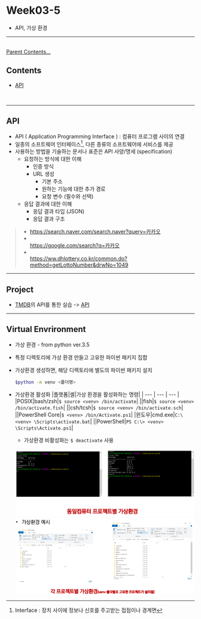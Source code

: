 # Week03-5
-   API, 가상 환경

---

<br>[Parent Contents...](../../README.md/#til-today-i-learned)

## Contents
- [API](#api)

<br>

---

## API
-   API ( Application Programming Interface ) : 컴퓨터 프로그램 사이의 연결
-   일종의 소프트웨어 인터페이스[^1], 다른 종류의 소프트웨어에 서비스를 제공
-   사용하는 방법을 기술하는 문서나 표준은 API 사양/명세 (specification)
    +   요청하는 방식에 대한 이해
        *   인증 방식
        *   URL 생성
            -   기본 주소
            -   원하는 기능에 대한 추가 경로
            -   요청 변수 (필수와 선택)
    +   응답 결과에 대한 이해
        *   응답 결과 타입 (JSON)
        *   응답 결과 구조
>* https://search.naver.com/search.naver?query=카카오
>* <br>https://google.com/search?q=카카오
>* <br>https://ww.dhlottery.co.kr/common.do?method=getLottoNumber&drwNo=1049

[^1]: Interface : 장치 사이에 정보나 신호를 주고받는 접점이나 경계면

---

## Project
-   [TMDB](https://www.themoviedb.org/)의 API를 통한 실습 -> [API](https://developers.themoviedb.org/3)

---

## Virtual Envrironment
-   가상 환경 - from python ver.3.5
-   특정 디렉토리에 가상 환경 만들고 고유한 파이썬 패키지 집합
-   가상환경 생성하면, 해당 디렉토리에 별도의 파이썬 패키지 설치
    ```bash
    $python -m venv <폴더명>
    ```

-   가상환경 활성화
    |플랫폼|셸|가상 환경을 활성화하는 명령|
    | --- | --- | --- |
    |POSIX|bash/zsh|`$ source <venv> /bin/activate`|
    ||fish|`$ source <venv> /bin/activate.fish`|
    ||csh/tcsh|`$ source <venv> /bin/activate.sch`|
    ||PowerShell Core|`$ <venv> /bin/Activate.ps1`|
    |윈도우|cmd.exe|`C:\ <venv> \Scripts\activate.bat`|
    ||PowerShell|`PS C:\> <venv> \Scripts\Activate.ps1`|
    +   가상환경 비활성화는 `$ deactivate` 사용

    ![그림](assets/01.png)
    ![그림](assets/02.png)